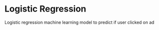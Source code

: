 # Logistic Regression 
Logistic regression machine learning model to predict if user clicked on ad 
